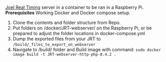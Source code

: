[Joel Real Timing](https://www.joel-real-timing.com/index_en.html) server in a container to be ran in a Raspberry Pi.
**Prerequisites** Working Docker and Docker compose setup.
1. Clone the contents and folder structure from Repo.
2. Put folders on /docker/JRT-webserver/ on the Raspberry Pi, or be prepared to adjust the folder locations in docker-compose.yml
3. Dump the exported files from your JRT to `/build/_files_to_export_on_webserver`
4. Navigate to /build/ folder and Build image with command: `sudo docker image build -t JRT-webserver-http-php-8.4.2 .`

